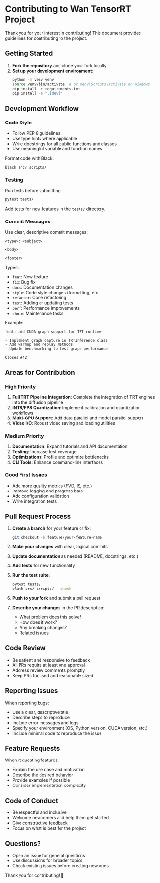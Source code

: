 # Contributing to Wan TensorRT Project

Thank you for your interest in contributing! This document provides guidelines for contributing to the project.

## Getting Started

1. **Fork the repository** and clone your fork locally
2. **Set up your development environment**:
   ```bash
   python -m venv venv
   source venv/bin/activate  # or venv\Scripts\activate on Windows
   pip install -r requirements.txt
   pip install -e ".[dev]"
   ```

## Development Workflow

### Code Style

- Follow PEP 8 guidelines
- Use type hints where applicable
- Write docstrings for all public functions and classes
- Use meaningful variable and function names

Format code with Black:
```bash
black src/ scripts/
```

### Testing

Run tests before submitting:
```bash
pytest tests/
```

Add tests for new features in the `tests/` directory.

### Commit Messages

Use clear, descriptive commit messages:
```
<type>: <subject>

<body>

<footer>
```

Types:
- `feat`: New feature
- `fix`: Bug fix
- `docs`: Documentation changes
- `style`: Code style changes (formatting, etc.)
- `refactor`: Code refactoring
- `test`: Adding or updating tests
- `perf`: Performance improvements
- `chore`: Maintenance tasks

Example:
```
feat: add CUDA graph support for TRT runtime

- Implement graph capture in TRTInference class
- Add warmup and replay methods
- Update benchmarking to test graph performance

Closes #42
```

## Areas for Contribution

### High Priority

1. **Full TRT Pipeline Integration**: Complete the integration of TRT engines into the diffusion pipeline
2. **INT8/FP8 Quantization**: Implement calibration and quantization workflows
3. **Multi-GPU Support**: Add data parallel and model parallel support
4. **Video I/O**: Robust video saving and loading utilities

### Medium Priority

1. **Documentation**: Expand tutorials and API documentation
2. **Testing**: Increase test coverage
3. **Optimizations**: Profile and optimize bottlenecks
4. **CLI Tools**: Enhance command-line interfaces

### Good First Issues

- Add more quality metrics (FVD, IS, etc.)
- Improve logging and progress bars
- Add configuration validation
- Write integration tests

## Pull Request Process

1. **Create a branch** for your feature or fix:
   ```bash
   git checkout -b feature/your-feature-name
   ```

2. **Make your changes** with clear, logical commits

3. **Update documentation** as needed (README, docstrings, etc.)

4. **Add tests** for new functionality

5. **Run the test suite**:
   ```bash
   pytest tests/
   black src/ scripts/ --check
   ```

6. **Push to your fork** and submit a pull request

7. **Describe your changes** in the PR description:
   - What problem does this solve?
   - How does it work?
   - Any breaking changes?
   - Related issues

## Code Review

- Be patient and responsive to feedback
- All PRs require at least one approval
- Address review comments promptly
- Keep PRs focused and reasonably sized

## Reporting Issues

When reporting bugs:
- Use a clear, descriptive title
- Describe steps to reproduce
- Include error messages and logs
- Specify your environment (OS, Python version, CUDA version, etc.)
- Include minimal code to reproduce the issue

## Feature Requests

When requesting features:
- Explain the use case and motivation
- Describe the desired behavior
- Provide examples if possible
- Consider implementation complexity

## Code of Conduct

- Be respectful and inclusive
- Welcome newcomers and help them get started
- Give constructive feedback
- Focus on what is best for the project

## Questions?

- Open an issue for general questions
- Use discussions for broader topics
- Check existing issues before creating new ones

Thank you for contributing! 🚀

